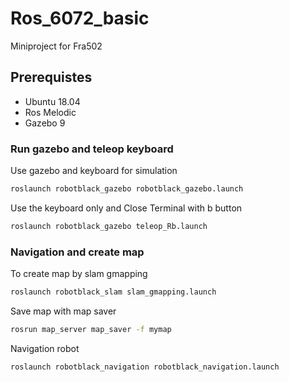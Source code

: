 # Ros_6072_basic
Miniproject for Fra502
## Prerequistes
- Ubuntu 18.04
- Ros Melodic 
- Gazebo 9
### Run gazebo and teleop keyboard
Use gazebo and keyboard for simulation
```sh
roslaunch robotblack_gazebo robotblack_gazebo.launch 
```
Use the keyboard only and Close Terminal with b button
```sh
roslaunch robotblack_gazebo teleop_Rb.launch 
```
### Navigation and create map
To create map by slam gmapping
```sh
roslaunch robotblack_slam slam_gmapping.launch 
```
Save map with map saver
```sh
rosrun map_server map_saver -f mymap
```
Navigation robot
```sh
roslaunch robotblack_navigation robotblack_navigation.launch
```
